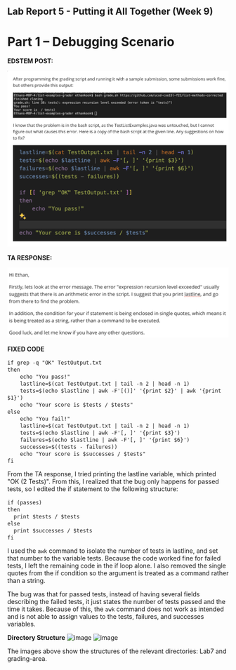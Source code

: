 ## Lab Report 5 - Putting it All Together (Week 9)
# Part 1 – Debugging Scenario

**EDSTEM POST:**

![image](LR5SS1.png)


**TA RESPONSE:**

![image](LR5SS2.png)

**FIXED CODE**

```
if grep -q "OK" TestOutput.txt
then 
    echo "You pass!"
    lastline=$(cat TestOutput.txt | tail -n 2 | head -n 1)
    tests=$(echo $lastline | awk -F'[()]' '{print $2}' | awk '{print $1}')
    echo "Your score is $tests / $tests"
else
    echo "You fail!"
    lastline=$(cat TestOutput.txt | tail -n 2 | head -n 1)
    tests=$(echo $lastline | awk -F'[, ]' '{print $3}')
    failures=$(echo $lastline | awk -F'[, ]' '{print $6}')
    successes=$((tests - failures))
    echo "Your score is $successes / $tests"
fi
```

From the TA response, I tried printing the lastline variable, which printed "OK (2 Tests)". From this, I realized that the bug only happens for passed tests, so I edited the if statement to the following structure: 

```
if (passes)
then
  print $tests / $tests
else
  print $successes / $tests
fi
```
I used the `awk` command to isolate the number of tests in lastline, and set that number to the variable tests. Because the code worked fine for failed tests, I left the remaining code in the if loop alone. I also removed the single quotes from the if condition so the argument is treated as a command rather than a string.


The bug was that for passed tests, instead of having several fields describing the failed tests, it just states the number of tests passed and the time it takes. Because of this, the `awk` command does not work as intended and is not able to assign values to the tests, failures, and successes variables. 


**Directory Structure**
![image](structure1,png)
![image](structure2,png)

The images above show the structures of the relevant directories: Lab7 and grading-area.



